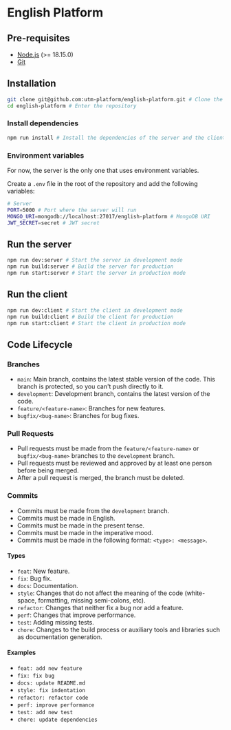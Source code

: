 # **English Platform**

## **Pre-requisites**

- [Node.js](https://nodejs.org/en/) (>= 18.15.0)
- [Git](https://git-scm.com/)

## **Installation**

```bash
git clone git@github.com:utm-platform/english-platform.git # Clone the repository
cd english-platform # Enter the repository
```

### Install dependencies

```bash
npm run install # Install the dependencies of the server and the client
```

### Environment variables
For now, the server is the only one that uses environment variables.

Create a `.env` file in the root of the repository and add the following variables:

```bash
# Server
PORT=5000 # Port where the server will run
MONGO_URI=mongodb://localhost:27017/english-platform # MongoDB URI
JWT_SECRET=secret # JWT secret
```
## **Run the server**
```bash
npm run dev:server # Start the server in development mode
npm run build:server # Build the server for production
npm run start:server # Start the server in production mode
```

## **Run the client**
```bash
npm run dev:client # Start the client in development mode
npm run build:client # Build the client for production
npm run start:client # Start the client in production mode
```

## **Code Lifecycle**

### **Branches**

- `main`: Main branch, contains the latest stable version of the code. This branch is protected, so you can't push directly to it.
- `development`: Development branch, contains the latest version of the code.
- `feature/<feature-name>`: Branches for new features.
- `bugfix/<bug-name>`: Branches for bug fixes.

### **Pull Requests**

- Pull requests must be made from the `feature/<feature-name>` or `bugfix/<bug-name>` branches to the `development` branch.
- Pull requests must be reviewed and approved by at least one person before being merged.
- After a pull request is merged, the branch must be deleted.

### **Commits**

- Commits must be made from the `development` branch.
- Commits must be made in English.
- Commits must be made in the present tense.
- Commits must be made in the imperative mood.
- Commits must be made in the following format: `<type>: <message>`.

#### **Types**

- `feat`: New feature.
- `fix`: Bug fix.
- `docs`: Documentation.
- `style`: Changes that do not affect the meaning of the code (white-space, formatting, missing semi-colons, etc).
- `refactor`: Changes that neither fix a bug nor add a feature.
- `perf`: Changes that improve performance.
- `test`: Adding missing tests.
- `chore`: Changes to the build process or auxiliary tools and libraries such as documentation generation.

#### **Examples**

- `feat: add new feature`
- `fix: fix bug`
- `docs: update README.md`
- `style: fix indentation`
- `refactor: refactor code`
- `perf: improve performance`
- `test: add new test`
- `chore: update dependencies`